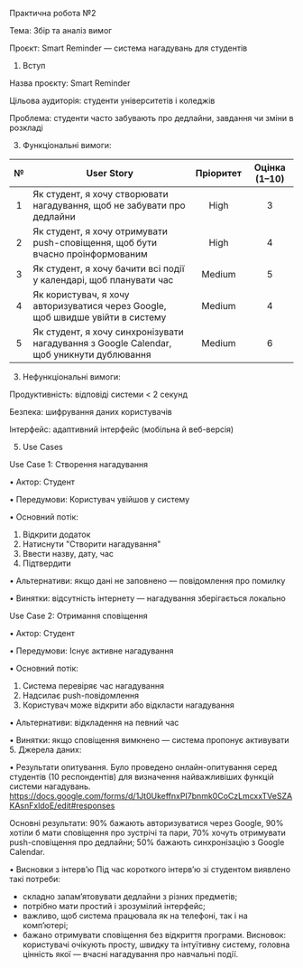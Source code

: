 Практична робота №2

Тема: Збір та аналіз вимог

Проєкт: Smart Reminder — система нагадувань для студентів

1. Вступ

Назва проєкту: Smart Reminder

Цільова аудиторія: студенти університетів і коледжів

Проблема: студенти часто забувають про дедлайни, завдання чи зміни в розкладі

3. Функціональні вимоги:

| № | User Story | Пріоритет | Оцінка (1–10) |
|:-:|-------------|:----------:|:-------------:|
| 1 | Як студент, я хочу створювати нагадування, щоб не забувати про дедлайни | High | 3 |
| 2 | Як студент, я хочу отримувати push-сповіщення, щоб бути вчасно проінформованим | High | 4 |
| 3 | Як студент, я хочу бачити всі події у календарі, щоб планувати час | Medium | 5 |
| 4 | Як користувач, я хочу авторизуватися через Google, щоб швидше увійти в систему | Medium | 4 |
| 5 | Як студент, я хочу синхронізувати нагадування з Google Calendar, щоб уникнути дублювання | Medium | 6 |

3. Нефункціональні вимоги:

Продуктивність: відповіді системи < 2 секунд

Безпека: шифрування даних користувачів

Інтерфейс: адаптивний інтерфейс (мобільна й веб-версія)

5. Use Cases

Use Case 1: Створення нагадування

•	Актор: Студент

•	Передумови: Користувач увійшов у систему

•	Основний потік:
1.	Відкрити додаток
2.	Натиснути "Створити нагадування"
3.	Ввести назву, дату, час
4.	Підтвердити

•	Альтернативи: якщо дані не заповнено — повідомлення про помилку

•	Винятки: відсутність інтернету — нагадування зберігається локально

Use Case 2: Отримання сповіщення

•	Актор: Студент

•	Передумови: Існує активне нагадування

•	Основний потік:
1.	Система перевіряє час нагадування
2.	Надсилає push-повідомлення
3.	Користувач може відкрити або відкласти нагадування

•	Альтернативи: відкладення на певний час

•	Винятки: якщо сповіщення вимкнено — система пропонує активувати
5.	Джерела даних: 

•	Результати опитування. 
Було проведено онлайн-опитування серед студентів (10 респондентів) для визначення найважливіших функцій системи нагадувань.
https://docs.google.com/forms/d/1Jt0UkeffnxPI7bnmk0CoCzLmcxxTVeSZAKAsnFxldoE/edit#responses

   Основні результати:
90% бажають авторизуватися через Google,
90% хотіли б мати сповіщення про зустрічі та пари,
70% хочуть отримувати push-сповіщення про дедлайни;
50% бажають синхронізацію з Google Calendar.

•	Висновки з інтерв’ю 
Під час короткого інтерв’ю зі студентом виявлено такі потреби:
-	складно запам’ятовувати дедлайни з різних предметів;
-	потрібно мати простий і зрозумілий інтерфейс;
-	важливо, щоб система працювала як на телефоні, так і на комп’ютері;
-	бажано отримувати сповіщення без відкриття програми.
Висновок: користувачі очікують просту, швидку та інтуїтивну систему, головна цінність якої — вчасні нагадування про навчальні події.

